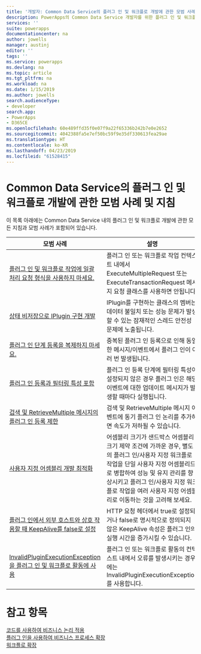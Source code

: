 ```yaml
---
title: '개발자: Common Data Service의 플러그 인 및 워크플로 개발에 관한 모범 사례 및 지침 | Microsoft Docs'
description: PowerApps의 Common Data Service 개발자를 위한 플러그 인 및 워크플로 개발에 관한 모범 사례 및 지침입니다.
services: ''
suite: powerapps
documentationcenter: na
author: jowells
manager: austinj
editor: ''
tags: ''
ms.service: powerapps
ms.devlang: na
ms.topic: article
ms.tgt_pltfrm: na
ms.workload: na
ms.date: 1/15/2019
ms.author: jowells
search.audienceType:
- developer
search.app:
- PowerApps
- D365CE
ms.openlocfilehash: 60e489ffd35f0e07f9a22f65336b242b7e0e2652
ms.sourcegitcommit: 4042388fa5e7ef50bc59f9e35df330613fea29ae
ms.translationtype: HT
ms.contentlocale: ko-KR
ms.lasthandoff: 04/23/2019
ms.locfileid: "61528415"
---
```

# <a name="best-practices-and-guidance-regarding-plug-in-and-workflow-development-for-the-common-data-service"></a>Common Data Service의 플러그 인 및 워크플로 개발에 관한 모범 사례 및 지침

이 목록 아래에는 Common Data Service 내의 플러그 인 및 워크플로 개발에 관한 모든 지침과 모범 사례가 포함되어 있습니다.

|모범 사례  |설명  |
|---------|---------|
|[플러그 인 및 워크플로 작업에 일괄 처리 요청 형식을 사용하지 마세요.](avoid-batch-requests-plugin.md)     |플러그 인 또는 워크플로 작업 컨텍스트 내에서 ExecuteMultipleRequest 또는 ExecuteTransactionRequest 메시지 요청 클래스를 사용하면 안됩니다.         |
|[상태 비저장으로 IPlugin 구현 개발](develop-iplugin-implementations-stateless.md)     |IPlugin를 구현하는 클래스의 멤버는 데이터 불일치 또는 성능 문제가 발생할 수 있는 잠재적인 스레드 안전성 문제에 노출됩니다.         |
|[플러그 인 단계 등록을 복제하지 마세요.](do-not-duplicate-plugin-step-registration.md)     |중복된 플러그 인 등록으로 인해 동일한 메시지/이벤트에서 플러그 인이 여러 번 발생됩니다.         |
|[플러그 인 등록과 필터링 특성 포함](include-filtering-attributes-plugin-registration.md)     |플러그 인 등록 단계에 필터링 특성이 설정되지 않은 경우 플러그 인은 해당 이벤트에 대한 업데이트 메시지가 발생할 때마다 실행됩니다.         |
|[검색 및 RetrieveMultiple 메시지의 플러그 인 등록 제한](limit-registration-plugins-retrieve-retrievemultiple.md)     |검색 및 RetrieveMultiple 메시지 이벤트에 동기 플러그 인 논리를 추가하면 속도가 저하될 수 있습니다.         |
|[사용자 지정 어셈블리 개발 최적화](optimize-assembly-development.md)     |어셈블리 크기가 샌드박스 어셈블리 크기 제약 조건에 가까운 경우, 별도의 플러그 인/사용자 지정 워크플로 작업을 단일 사용자 지정 어셈블리드로 병합하여 성능 및 유지 관리를 향상시키고 플러그 인/사용자 지정 워크플로 작업을 여러 사용자 지정 어셈블리로 이동하는 것을 고려해 보세요.         |
|[플러그 인에서 외부 호스트와 상호 작용할 때 KeepAlive를 false로 설정](set-keepalive-false-interacting-external-hosts-plugin.md)     |HTTP 요청 헤더에서 true로 설정되거나 false로 명시적으로 정의되지 않은 KeepAlive 속성은 플러그 인의 실행 시간을 증가시킬 수 있습니다.         |
|[InvalidPluginExecutionException을 플러그 인 및 워크플로 활동에 사용](use-invalidpluginexecutionexception-plugin-workflow-activities.md)     |플러그 인 또는 워크플로 활동의 컨텍스트 내에서 오류를 발생시키는 경우에는 InvalidPluginExecutionException를 사용합니다.         |

# <a name="see-also"></a>참고 항목
[코드를 사용하여 비즈니스 논리 적용](../../apply-business-logic-with-code.md)<br />
[플러그 인을 사용하여 비즈니스 프로세스 확장](../../plug-ins.md)<br />
[워크플로 확장](../../workflow/workflow-extensions.md)<br />